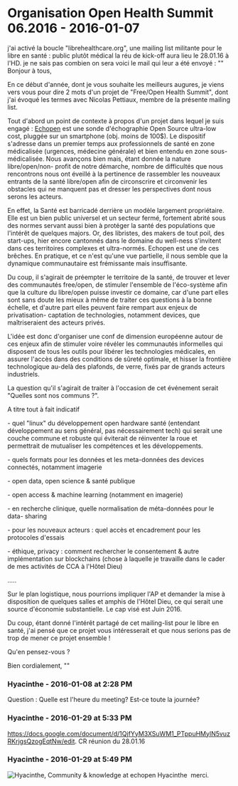 # Organisation Open Health Summit 06.2016  - 2016-01-07

j'ai activé la boucle "librehealthcare.org", une mailing list militante pour le libre en santé : public plutôt médical   la réu de kick-off aura lieu le 28.01.16 à l'HD. je ne sais pas combien on sera   voici le mail qui leur a été envoyé :  ""  Bonjour à tous,

 

En ce début d'année, dont je vous souhaite les meilleurs augures, je viens vers vous pour dire 2 mots d'un projet de "Free/Open Health Summit", dont j'ai évoqué les termes avec Nicolas Pettiaux, membre de la présente mailing list.

 

Tout d'abord un point de contexte à propos d'un projet dans lequel je suis engagé : [Echopen](http://www.echopen.org/) est une sonde d'échographie Open Source ultra-low cost, pluggée sur un smartphone (obj. moins de 100$). Le dispositif s'adresse dans un premier temps aux professionnels de santé en zone médicalisée (urgences, médecine générale) et bien entendu en zone sous- médicalisée. Nous avançons bien mais, étant donnée la nature libre/open/non- profit de notre démarche, nombre de difficultés que nous rencontrons nous ont éveillé à la pertinence de rassembler les nouveaux entrants de la santé libre/open afin de circonscrire et circonvenir les obstacles qui ne manquent pas et dresser les perspectives dont nous serons les acteurs.

 

En effet, la Santé est barricadé derrière un modèle largement propriétaire. Elle est un bien public universel et un secteur fermé, fortement abrité sous des normes servant aussi bien à protéger la santé des populations que l'intérêt de quelques majors. Or, des libristes, des makers de tout poil, des start-ups, hier encore cantonnés dans le domaine du well-ness s'invitent dans ces territoires complexes et ultra-normés. Echopen est une de ces brêches. En pratique, et ce n'est qu'une vue partielle, il nous semble que la dynamique communautaire est frémissante mais insuffisante.

Du coup, il s'agirait de préempter le territoire de la santé, de trouver et lever des communautés free/open, de stimuler l'ensemble de l'éco-système afin que la culture du libre/open puisse investir ce domaine, car d'une part elles sont sans doute les mieux à même de traiter ces questions à la bonne échelle, et d'autre part elles peuvent faire rempart aux enjeux de privatisation- captation de technologies, notamment devices, que maîtriseraient des acteurs privés.

 

L'idée est donc d'organiser une conf de dimension européenne autour de ces enjeux afin de stimuler voire révéler les communautés informelles qui disposent de tous les outils pour libérer les technologies médicales, en assurer l'accès dans des conditions de sûreté optimale, et hisser la frontière technologique au-delà des plafonds, de verre, fixés par de grands acteurs industriels.

 

La question qu'il s'agirait de traiter à l'occasion de cet événement serait "Quelles sont nos communs ?".

 

A titre tout à fait indicatif

\- quel "linux" du développement open hardware santé (entendant développement au sens général, pas nécessairement tech) qui serait une couche commune et robuste qui éviterait de réinventer la roue et permettrait de mutualiser les compétences et les développements.

\- quels formats pour les données et les meta-données des devices connectés, notamment imagerie

\- open data, open science &amp; santé publique

\- open access &amp; machine learning (notamment en imagerie)

\- en recherche clinique, quelle normalisation de méta-données pour le data- sharing

\- pour les nouveaux acteurs : quel accès et encadrement pour les protocoles d'essais

\- éthique, privacy : comment rechercher le consentement &amp; autre implémentation sur blockchains (chose à laquelle je travaille dans le cader de mes activités de CCA à l'Hôtel Dieu)

.....

 

Sur le plan logistique, nous pourrions impliquer l'AP et demander la mise à disposition de quelques salles et amphis de l'Hôtel Dieu, ce qui serait une source d'économie substantielle. Le cap visé est Juin 2016.

 

Du coup, étant donné l'intérêt partagé de cet mailing-list pour le libre en santé, j'ai pensé que ce projet vous intéresserait et que nous serions pas de trop de mener ce projet ensemble !

 

Qu'en pensez-vous ?

 

Bien cordialement,   ""

### **Hyacinthe** - 2016-01-08 at 2:28 PM

Question : Quelle est l'heure du meeting? Est-ce toute la journée?

### **Hyacinthe** - 2016-01-29 at 5:33 PM

<https://docs.google.com/document/d/1QjfYyM3XSuWM1_PTppuHMylN5vuzRKrjgsQzogEqtNw/edit>.  CR réunion du 28.01.16

### **Hyacinthe** - 2016-01-29 at 5:49 PM

![Hyacinthe, Community & knowledge at echopen](./../../zz_assets/images/avatars/1269172.png) Hyacinthe  merci.

